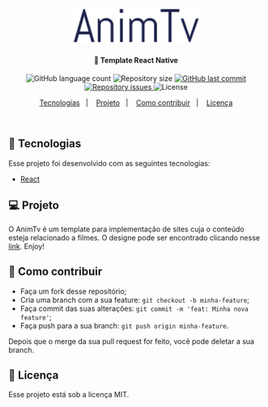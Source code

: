 <h1 align="center">
    <img alt="AnimTv" title="#animtv" src="src/assets/AnimTv.svg" width="250px" />
</h1>

<h4 align="center">
  🚀 Template React Native
</h4>
<p align="center">
  <img alt="GitHub language count" src="https://img.shields.io/github/languages/count/antonio-yves/AnimTv">

  <img alt="Repository size" src="https://img.shields.io/github/repo-size/antonio-yves/AnimTv">
  
  <a href="https://github.com/antonio-yves/AnimTv/commits/master">
    <img alt="GitHub last commit" src="https://img.shields.io/github/last-commit/antonio-yves/AnimTv">
  </a>

  <a href="https://github.com/antonio-yves/AnimTv/issues">
    <img alt="Repository issues" src="https://img.shields.io/github/issues/antonio-yves/AnimTv">
  </a>

  <img alt="License" src="https://img.shields.io/badge/license-MIT-brightgreen">
</p>

<p align="center">
  <a href="#rocket-tecnologias">Tecnologias</a>&nbsp;&nbsp;&nbsp;|&nbsp;&nbsp;&nbsp;
  <a href="#-projeto">Projeto</a>&nbsp;&nbsp;&nbsp;|&nbsp;&nbsp;&nbsp;
  <a href="#-como-contribuir">Como contribuir</a>&nbsp;&nbsp;&nbsp;|&nbsp;&nbsp;&nbsp;
  <a href="#memo-licença">Licença</a>
</p>

<br>

## :rocket: Tecnologias

Esse projeto foi desenvolvido com as seguintes tecnologias:

- [React](https://reactjs.org)

## 💻 Projeto

O AnimTv é um template para implementação de sites cuja o conteúdo esteja relacionado a filmes. O designe pode ser encontrado clicando nesse [link](https://dribbble.com/shots/8213574-AnimTv). Enjoy!

## 🤔 Como contribuir

- Faça um fork desse repositório;
- Cria uma branch com a sua feature: `git checkout -b minha-feature`;
- Faça commit das suas alterações: `git commit -m 'feat: Minha nova feature'`;
- Faça push para a sua branch: `git push origin minha-feature`.

Depois que o merge da sua pull request for feito, você pode deletar a sua branch.

## :memo: Licença

Esse projeto está sob a licença MIT.
